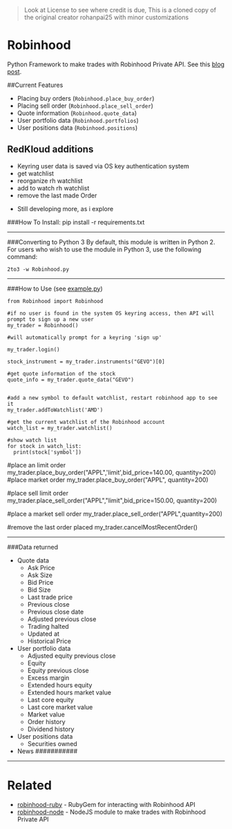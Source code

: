 
>   Look at License to see where credit is due, This is a cloned copy of the original creator rohanpai25 with minor customizations



# Robinhood
Python Framework to make trades with Robinhood Private API.
See this [blog post](https://medium.com/@rohanpai25/reversing-robinhood-free-accessible-automated-stock-trading-f40fba1e7d8b).

##Current Features 
- Placing buy orders (`Robinhood.place_buy_order`)
- Placing sell order (`Robinhood.place_sell_order`)
- Quote information (`Robinhood.quote_data`)
- User portfolio data (`Robinhood.portfolios`)
- User positions data (`Robinhood.positions`)
## RedKloud additions
   + Keyring user data is saved via OS key authentication system
   + get watchlist
   + reorganize rh watchlist
   + add to watch rh watchlist
   + remove the last made Order
  

- Still developing more, as i explore

###How To Install:
    pip install -r requirements.txt
***    
###Converting to Python 3
By default, this module is written in Python 2.  For users who wish to use the module in Python 3, use the following command:
    
    2to3 -w Robinhood.py
***
###How to Use (see [example.py](https://github.com/MeheLLC/Robinhood/blob/master/example.py))

    from Robinhood import Robinhood
    
    #if no user is found in the system OS keyring access, then API will prompt to sign up a new user
    my_trader = Robinhood()
    
    #will automatically prompt for a keyring 'sign up' 
    
    my_trader.login()
  
    stock_instrument = my_trader.instruments("GEVO")[0]
    
    #get quote information of the stock
    quote_info = my_trader.quote_data("GEVO")

    
    #add a new symbol to default watchlist, restart robinhood app to see it
    my_trader.addToWatchlist('AMD')
    
    #get the current watchlist of the Robinhood account
    watch_list = my_trader.watchlist() 
    
    #show watch list
    for stock in watch_list:
      print(stock['symbol'])
      

   #place an limit order
   my_trader.place_buy_order("APPL",'limit',bid_price=140.00, quantity=200)
   #place market order
   my_trader.place_buy_order("APPL", quantity=200)
   
   #place sell limit order
   my_trader.place_sell_order("APPL","limit",bid_price=150.00, quantity=200)
   
   #place a market sell order
   my_trader.place_sell_order("APPL",quantity=200)
   
   #remove the last order placed
   my_trader.cancelMostRecentOrder()
   
***
###Data returned
* Quote data
  + Ask Price
  + Ask Size
  + Bid Price
  + Bid Size
  + Last trade price
  + Previous close
  + Previous close date
  + Adjusted previous close
  + Trading halted
  + Updated at
  + Historical Price
* User portfolio data
  + Adjusted equity previous close
  + Equity
  + Equity previous close
  + Excess margin
  + Extended hours equity
  + Extended hours market value
  + Last core equity
  + Last core market value
  + Market value
  + Order history
  + Dividend history
* User positions data
  + Securities owned
* News
########### 


------------------

# Related

* [robinhood-ruby](https://github.com/rememberlenny/robinhood-ruby) - RubyGem for interacting with Robinhood API
* [robinhood-node](https://github.com/aurbano/robinhood-node) - NodeJS module to make trades with Robinhood Private API
